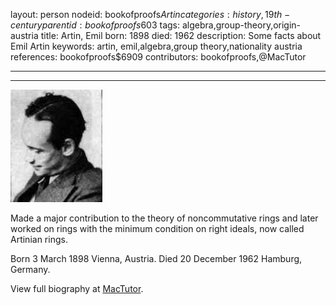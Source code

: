 layout: person
nodeid: bookofproofs$Artin
categories: history,19th-century
parentid: bookofproofs$603
tags: algebra,group-theory,origin-austria
title: Artin, Emil
born: 1898
died: 1962
description: Some facts about Emil Artin
keywords: artin, emil,algebra,group theory,nationality austria
references: bookofproofs$6909
contributors: bookofproofs,@MacTutor

---


---

![Artin.jpg](https://github.com/bookofproofs/bookofproofs.github.io/blob/main/_sources/_assets/images/portraits/Artin.jpg?raw=true)

Made a major contribution to the theory of noncommutative rings and later worked on rings with the minimum condition on right ideals, now called Artinian rings.

Born 3 March 1898 Vienna, Austria. Died 20 December 1962 Hamburg, Germany.


View full biography at [MacTutor](https://mathshistory.st-andrews.ac.uk/Biographies/Artin/).